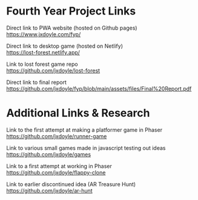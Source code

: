 # Fourth Year Project Links
Direct link to PWA website (hosted on Github pages)<br>
https://www.jxdoyle.com/fyp/

Direct link to desktop game (hosted on Netlify)<br>
https://lost-forest.netlify.app/

Link to lost forest game repo<br>
https://github.com/jxdoyle/lost-forest

Direct link to final report<br>
https://github.com/jxdoyle/fyp/blob/main/assets/files/Final%20Report.pdf

# Additional Links & Research
Link to the first attempt at making a platformer game in Phaser<br>
https://github.com/jxdoyle/runner-game

Link to various small games made in javascript testing out ideas<br>
https://github.com/jxdoyle/games

Link to a first attempt at working in Phaser<br>
https://github.com/jxdoyle/flappy-clone

Link to earlier discontinued idea (AR Treasure Hunt)<br>
https://github.com/jxdoyle/ar-hunt
